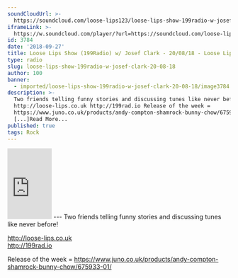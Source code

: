 ```yaml
---
soundCloudUrl: >-
  https://soundcloud.com/loose-lips123/loose-lips-show-199radio-w-josef-clark-200818
iframeLink: >-
  https://w.soundcloud.com/player/?url=https://soundcloud.com/loose-lips123/loose-lips-show-199radio-w-josef-clark-200818?in=loose-lips123/sets/radioshows&color=00aabb&auto_play=false&hide_related=false&show_comments=true&show_user=true&show_reposts=false
id: 3784
date: '2018-09-27'
title: Loose Lips Show (199Radio) w/ Josef Clark - 20/08/18 - Loose Lips
type: radio
slug: loose-lips-show-199radio-w-josef-clark-20-08-18
author: 100
banner:
  - imported/loose-lips-show-199radio-w-josef-clark-20-08-18/image3784.jpeg
description: >-
  Two friends telling funny stories and discussing tunes like never before!
  http://loose-lips.co.uk http://199rad.io Release of the week =
  https://www.juno.co.uk/products/andy-compton-shamrock-bunny-chow/675933-01/
  [...]Read More...
published: true
tags: Rock
---
```

<iframe id="sc-widget" title="title" width="100" height="160" scrolling="no" frameborder="yes" allow="autoplay" src="https://w.soundcloud.com/player/?url=https://soundcloud.com/loose-lips123/loose-lips-show-199radio-w-josef-clark-200818?in=loose-lips123/sets/radioshows&amp;color=00aabb&amp;auto_play=false&amp;hide_related=false&amp;show_comments=true&amp;show_user=true&amp;show_reposts=false"></iframe>
---
Two friends telling funny stories and discussing tunes like never before!

http://loose-lips.co.uk  
http://199rad.io

Release of the week = https://www.juno.co.uk/products/andy-compton-shamrock-bunny-chow/675933-01/